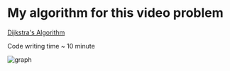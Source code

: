# My algorithm for this video problem

[Dijkstra's Algorithm](https://www.youtube.com/watch?v=EFg3u_E6eHU)

Code writing time ~ 10 minute

![graph](https://github.com/datotoda/coding_interviews/assets/43440580/75202288-ca3f-41c3-9caf-d27fe1485e59)
